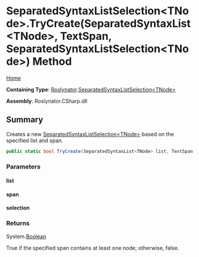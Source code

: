 <a name="_top"></a>

# SeparatedSyntaxListSelection\<TNode>\.TryCreate\(SeparatedSyntaxList\<TNode>, TextSpan, SeparatedSyntaxListSelection\<TNode>\) Method

[Home](../../../README.md#_top)

**Containing Type**: [Roslynator](../../README.md#_top)\.[SeparatedSyntaxListSelection\<TNode>](../README.md#_top)

**Assembly**: Roslynator\.CSharp\.dll

## Summary

Creates a new [SeparatedSyntaxListSelection\<TNode>](../README.md#_top) based on the specified list and span\.

```csharp
public static bool TryCreate(SeparatedSyntaxList<TNode> list, TextSpan span, out SeparatedSyntaxListSelection<TNode> selection)
```

### Parameters

#### list

#### span

#### selection

### Returns

System\.[Boolean](https://docs.microsoft.com/en-us/dotnet/api/system.boolean)

True if the specified span contains at least one node; otherwise, false\.